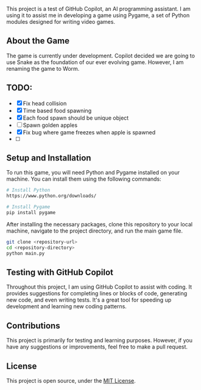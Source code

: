 This project is a test of GitHub Copilot, an AI programming assistant. I am using it to assist me in developing a game using Pygame, a set of Python modules designed for writing video games.

## About the Game

The game is currently under development. Copilot decided we are going to use Snake as the foundation of our ever evolving game. However, I am renaming the game to Worm. 

## TODO:
- [x] Fix head collision
- [x] Time based food spawning
- [x] Each food spawn should be unique object
- [ ] Spawn golden apples
- [x] Fix bug where game freezes when apple is spawned
- [ ] 

## Setup and Installation

To run this game, you will need Python and Pygame installed on your machine. You can install them using the following commands:

```bash
# Install Python
https://www.python.org/downloads/

# Install Pygame
pip install pygame
```

After installing the necessary packages, clone this repository to your local machine, navigate to the project directory, and run the main game file.

```bash
git clone <repository-url>
cd <repository-directory>
python main.py
```

## Testing with GitHub Copilot

Throughout this project, I am using GitHub Copilot to assist with coding. It provides suggestions for completing lines or blocks of code, generating new code, and even writing tests. It's a great tool for speeding up development and learning new coding patterns.

## Contributions

This project is primarily for testing and learning purposes. However, if you have any suggestions or improvements, feel free to make a pull request.

## License

This project is open source, under the [MIT License](LICENSE).
